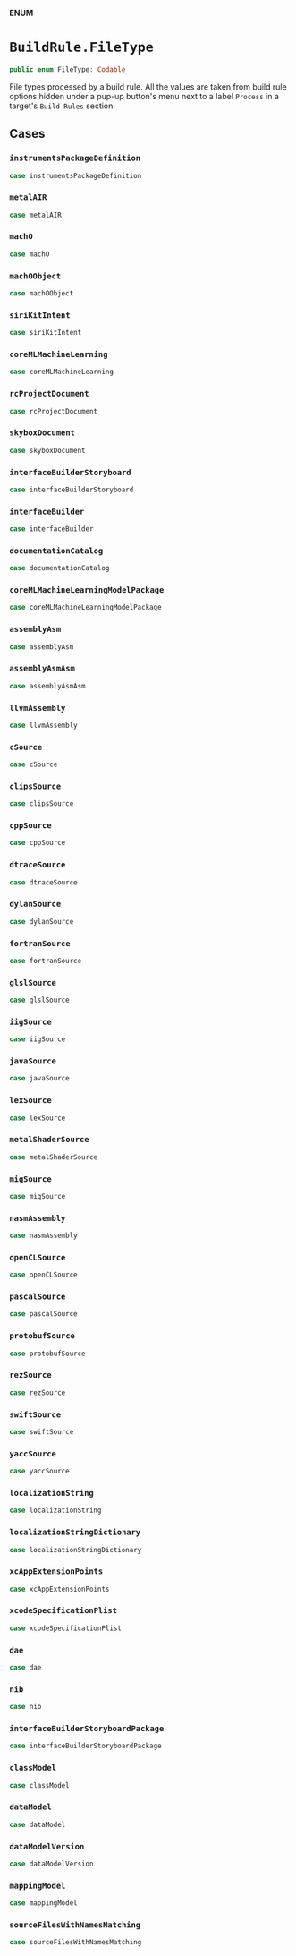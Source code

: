 **ENUM**

# `BuildRule.FileType`

```swift
public enum FileType: Codable
```

File types processed by a build rule.
All the values are taken from build rule options hidden under a pup-up button's menu next to a label `Process` in a
target's `Build Rules` section.

## Cases
### `instrumentsPackageDefinition`

```swift
case instrumentsPackageDefinition
```

### `metalAIR`

```swift
case metalAIR
```

### `machO`

```swift
case machO
```

### `machOObject`

```swift
case machOObject
```

### `siriKitIntent`

```swift
case siriKitIntent
```

### `coreMLMachineLearning`

```swift
case coreMLMachineLearning
```

### `rcProjectDocument`

```swift
case rcProjectDocument
```

### `skyboxDocument`

```swift
case skyboxDocument
```

### `interfaceBuilderStoryboard`

```swift
case interfaceBuilderStoryboard
```

### `interfaceBuilder`

```swift
case interfaceBuilder
```

### `documentationCatalog`

```swift
case documentationCatalog
```

### `coreMLMachineLearningModelPackage`

```swift
case coreMLMachineLearningModelPackage
```

### `assemblyAsm`

```swift
case assemblyAsm
```

### `assemblyAsmAsm`

```swift
case assemblyAsmAsm
```

### `llvmAssembly`

```swift
case llvmAssembly
```

### `cSource`

```swift
case cSource
```

### `clipsSource`

```swift
case clipsSource
```

### `cppSource`

```swift
case cppSource
```

### `dtraceSource`

```swift
case dtraceSource
```

### `dylanSource`

```swift
case dylanSource
```

### `fortranSource`

```swift
case fortranSource
```

### `glslSource`

```swift
case glslSource
```

### `iigSource`

```swift
case iigSource
```

### `javaSource`

```swift
case javaSource
```

### `lexSource`

```swift
case lexSource
```

### `metalShaderSource`

```swift
case metalShaderSource
```

### `migSource`

```swift
case migSource
```

### `nasmAssembly`

```swift
case nasmAssembly
```

### `openCLSource`

```swift
case openCLSource
```

### `pascalSource`

```swift
case pascalSource
```

### `protobufSource`

```swift
case protobufSource
```

### `rezSource`

```swift
case rezSource
```

### `swiftSource`

```swift
case swiftSource
```

### `yaccSource`

```swift
case yaccSource
```

### `localizationString`

```swift
case localizationString
```

### `localizationStringDictionary`

```swift
case localizationStringDictionary
```

### `xcAppExtensionPoints`

```swift
case xcAppExtensionPoints
```

### `xcodeSpecificationPlist`

```swift
case xcodeSpecificationPlist
```

### `dae`

```swift
case dae
```

### `nib`

```swift
case nib
```

### `interfaceBuilderStoryboardPackage`

```swift
case interfaceBuilderStoryboardPackage
```

### `classModel`

```swift
case classModel
```

### `dataModel`

```swift
case dataModel
```

### `dataModelVersion`

```swift
case dataModelVersion
```

### `mappingModel`

```swift
case mappingModel
```

### `sourceFilesWithNamesMatching`

```swift
case sourceFilesWithNamesMatching
```
